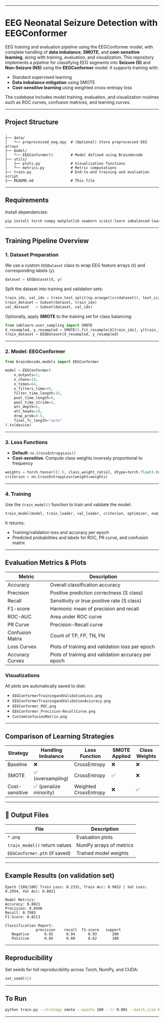 
---

# EEG Neonatal Seizure Detection with EEGConformer

EEG training and evaluation pipeline using the EEGConformer model, with complete handling of **data imbalance**, **SMOTE**, and **cost-sensitive learning**, along with training, evaluation, and visualization. This repository implements a  pipeline for classifying EEG segments into **Seizure (S)** and **Non-Seizure (NS)** using the **EEGConformer** model. It supports training with:

* Standard supervised learning
* **Data imbalance mitigation** using SMOTE
* **Cost-sensitive learning** using weighted cross-entropy loss

The codebase includes model training, evaluation, and visualization routines such as ROC curves, confusion matrices, and learning curves.

---

##  Project Structure

```
.
├── data/
│   └── preprocessed_eeg.npy  # (Optional) Store preprocessed EEG arrays
├── model/
│   └── EEGConformer()        # Model defined using Braindecode
├── utils/
│   ├── plots.py              # Visualization functions
│   └── metrics.py            # Metric computations
├── train.py                  # End-to-end training and evaluation script
├── README.md                 # This file
```

---

## Requirements

Install dependencies:

```bash
pip install torch numpy matplotlib seaborn scikit-learn imbalanced-learn braindecode
```

---

## Training Pipeline Overview

### 1. Dataset Preparation

We use a custom `EEGDataset` class to wrap EEG feature arrays (`X`) and corresponding labels (`y`).

```python
dataset = EEGDataset(X, y)
```

Split the dataset into training and validation sets:

```python
train_idx, val_idx = train_test_split(np.arange(len(dataset)), test_size=0.2, random_state=42)
train_dataset = Subset(dataset, train_idx)
val_dataset   = Subset(dataset, val_idx)
```

Optionally, apply **SMOTE** to the training set for class balancing:

```python
from imblearn.over_sampling import SMOTE
X_resampled, y_resampled = SMOTE().fit_resample(X[train_idx], y[train_idx])
train_dataset = EEGDataset(X_resampled, y_resampled)
```

---

### 2. Model: EEGConformer

```python
from braindecode.models import EEGConformer

model = EEGConformer(
    n_outputs=2,
    n_chans=18,
    n_times=64,
    n_filters_time=40,
    filter_time_length=16,
    pool_time_length=8,
    pool_time_stride=4,
    att_depth=6,
    att_heads=10,
    drop_prob=0.5,
    final_fc_length="auto"
).to(device)
```

---

### 3. Loss Functions

* **Default**: `nn.CrossEntropyLoss()`
* **Cost-sensitive**: Compute class weights inversely proportional to frequency

```python
weights = torch.tensor([1.0, class_weight_ratio], dtype=torch.float).to(device)
criterion = nn.CrossEntropyLoss(weight=weights)
```

---

### 4. Training

Use the `train_model()` function to train and validate the model:

```python
train_model(model, train_loader, val_loader, criterion, optimizer, num_epochs, device)
```

It returns:

* Training/validation loss and accuracy per epoch
* Predicted probabilities and labels for ROC, PR curve, and confusion matrix

---

##  Evaluation Metrics & Plots

| Metric           | Description                                 |
| ---------------- | ------------------------------------------- |
| Accuracy         | Overall classification accuracy             |
| Precision        | Positive prediction correctness (S class)   |
| Recall           | Sensitivity or true positive rate (S class) |
| F1-score         | Harmonic mean of precision and recall       |
| ROC-AUC          | Area under ROC curve                        |
| PR Curve         | Precision-Recall curve                      |
| Confusion Matrix | Count of TP, FP, TN, FN                     |
| Loss Curves      | Plots of training and validation loss per epoch        |
| Accuracy Curves  | Plots of training and validation accuracy per epoch    |

### Visualizations

All plots are automatically saved to disk:

* `EEGConformerTrainingandValidationLoss.png`
* `EEGConformerTrainingandValidationAccuracy.png`
* `EEGConformer_ROC.png`
* `EEGConformer_Precision-RecallCurve.png`
* `CustomConfusionMatrix.png`

---

##  Comparison of Learning Strategies

| Strategy       | Handling Imbalance    | Loss Function         | SMOTE Applied | Class Weights |
| -------------- | --------------------- | --------------------- | ------------- | ------------- |
| Baseline       | ❌                     | CrossEntropy          | ❌             | ❌             |
| SMOTE          | ✅ (oversampling)      | CrossEntropy          | ✅             | ❌             |
| Cost-sensitive | ✅ (penalize minority) | Weighted CrossEntropy | ❌             | ✅             |

---

## 📁 Output Files

| File                          | Description             |
| ----------------------------- | ----------------------- |
| `*.png`                       | Evaluation plots        |
| `train_model()` return values | NumPy arrays of metrics |
| `EEGConformer.pth` (if saved) | Trained model weights   |

---

##  Example Results (on validation set)

```text
Epoch [100/100] Train Loss: 0.2331, Train Acc: 0.9032 | Val Loss: 0.2954, Val Acc: 0.8821

Model Metrics:
Accuracy: 0.8821
Precision: 0.8456
Recall: 0.7983
F1-Score: 0.8213

Classification Report:
              precision    recall  f1-score   support
   Negative       0.92      0.94      0.93       200
   Positive       0.85      0.80      0.82       100
```

---

## Reproducibility

Set seeds for full reproducibility across Torch, NumPy, and CUDA:

```python
set_seed(42)
```

---

## To Run

```bash
python train.py --strategy smote --epochs 100 --lr 0.001 --batch_size 64
```

---

